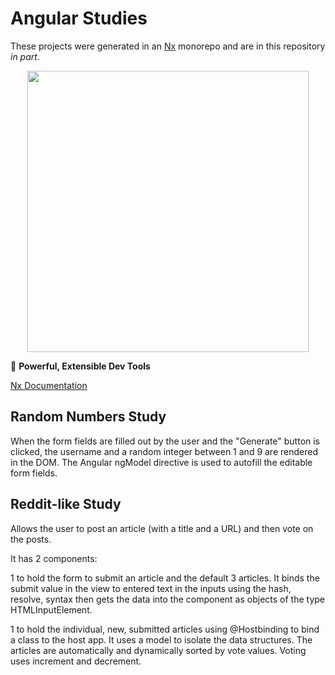 # Angular Studies

These projects were generated in an [Nx](https://nx.dev) monorepo and are in this repository *in part*.

<p style="text-align: center;"><img src="https://raw.githubusercontent.com/nrwl/nx/master/images/nx-logo.png" width="450"></p>

🔎 **Powerful, Extensible Dev Tools**

[Nx Documentation](https://nx.dev/angular)

## Random Numbers Study
When the form fields are filled out by the user and the "Generate" button is clicked, the username and a random integer between 1 and 9 are rendered in the DOM. The Angular ngModel directive is used to autofill the editable form fields.

## Reddit-like Study
Allows the user to post an article (with a title and a URL) and then vote on the posts.

It has 2 components:

1 to hold the form to submit an article and the default 3 articles. It binds the submit value in the view to entered text in the inputs using the hash, resolve, syntax then gets the data into the component as objects of the type HTMLInputElement.

1 to hold the individual, new, submitted articles using @Hostbinding to bind a class to the host app. It uses a model to isolate the data structures. The articles are automatically and dynamically sorted by vote values. Voting uses increment and decrement.